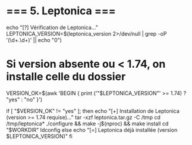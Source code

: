 # === 5. Leptonica ===
echo "[?] Vérification de Leptonica..."
LEPTONICA_VERSION=$(leptonica_version 2>/dev/null | grep -oP '(\d+\.\d+)' || echo "0")

# Si version absente ou < 1.74, on installe celle du dossier
VERSION_OK=$(awk 'BEGIN { print ('"$LEPTONICA_VERSION"' >= 1.74) ? "yes" : "no" }')

if [ "$VERSION_OK" != "yes" ]; then
    echo "[+] Installation de Leptonica (version >= 1.74 requise)..."
    tar -xzf leptonica.tar.gz -C /tmp
    cd /tmp/leptonica*
    ./configure && make -j$(nproc) && make install
    cd "$WORKDIR"
    ldconfig
else
    echo "[=] Leptonica déjà installée (version $LEPTONICA_VERSION)"
fi
